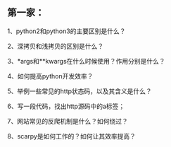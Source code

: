 ## 第一家：

1、python2和python3的主要区别是什么？



2、深拷贝和浅拷贝的区别是什么？



3、*args和**kwargs在什么时候使用？作用分别是什么？



4、如何提高python开发效率？



5、举例一些常见的http状态码，以及其含义是什么？



6、写一段代码，找出http源码中的a标签；



7、网站常见的反爬机制是什么？如何绕过？



8、scarpy是如何工作的？如何让其效率提高？